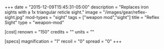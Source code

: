 +++
date = "2015-12-09T15:45:31-05:00"
description = "Replaces iron sights with a 1x triangular reticle sight."
image = "/images/gear/reflex-sight.jpg"
mod-types = "sight"
tags = ["weapon mod","sight"]
title = "Reflex Sight"
type = "weapon-mod"

[cost]
  renown = "150"
  credits = ""
  units = ""

[specs]
  magnification = "1"
  recoil = "0"
  spread = "0"
+++
